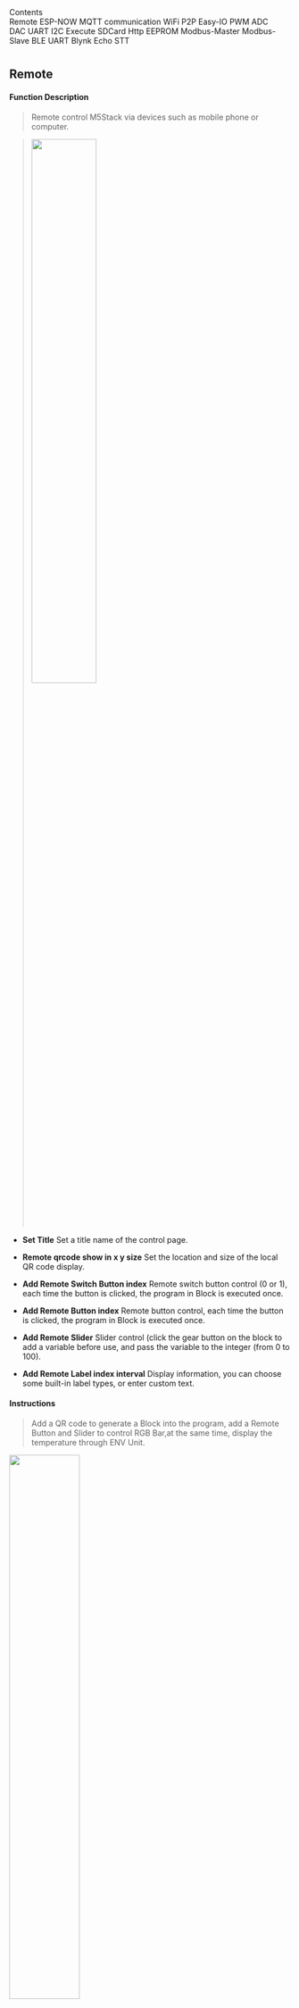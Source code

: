 <el-card class="box-card" style="margin-bottom:20px">
    <div slot="header" class="clearfix">
        <span>Contents</span>
        <i class="el-icon-s-management" style="float: right;"></i>
    </div>
    <div style="margin: 0px 10px 10px 0px ;display:inline-block;">
        <el-tag onclick="page_move('remote')">Remote</el-tag>
        <el-tag onclick="page_move('esp-now')">ESP-NOW</el-tag>
        <el-tag onclick="page_move('mqtt-communication')">MQTT communication</el-tag>
        <el-tag onclick="page_move('wifi')">WiFi</el-tag>
        <el-tag onclick="page_move('p2p')">P2P</el-tag>
        <el-tag onclick="page_move('easy-io')">Easy-IO</el-tag>
        <el-tag onclick="page_move('pwm')">PWM</el-tag>
        <el-tag onclick="page_move('adc')">ADC</el-tag>
        <el-tag onclick="page_move('dac')">DAC</el-tag>
        <el-tag onclick="page_move('uart')">UART</el-tag>
        <el-tag onclick="page_move('i2c')">I2C</el-tag>
        <el-tag onclick="page_move('execute')">Execute</el-tag>
        <el-tag onclick="page_move('sdcard')">SDCard</el-tag>
        <el-tag onclick="page_move('http')">Http</el-tag>
        <el-tag onclick="page_move('eeprom')">EEPROM</el-tag>
        <el-tag onclick="page_move('modbus-master')">Modbus-Master</el-tag>
        <el-tag onclick="page_move('modbus-slave')">Modbus-Slave</el-tag>
        <el-tag onclick="page_move('ble-uartsupport-m5stack-fire-only')">BLE UART</el-tag>
        <el-tag onclick="page_move('blynksupport-m5Stack-fire-only')">Blynk</el-tag>
        <el-tag onclick="page_move('echo-stt')">Echo STT</el-tag>
    </div>
</el-card>

## Remote

#### Function Description

>Remote control M5Stack via devices such as mobile phone or computer.

><img src="/image/Remote/Remote.webp" width="50%"> 

* __Set Title__
Set a title name of the control page.

* __Remote qrcode show in x y size__
Set the location and size of the local QR code display.

* __Add Remote Switch Button index__
Remote switch button control (0 or 1), each time the button is clicked, the program in Block is executed once.

* __Add Remote Button index__
Remote  button control, each time the button is clicked, the program in Block is executed once.

* __Add Remote Slider__
Slider control (click the gear button on the block to add a variable  before use, and pass the variable to the integer (from 0 to 100).

* __Add Remote Label index interval__
Display information, you can choose some built-in label types, or enter custom text.

#### Instructions

>Add a QR code to generate a Block into the program, add a Remote Button and Slider to control RGB Bar,at the same time, display the temperature through ENV Unit.

<img src="/image/Remote/Remote_user1.webp" width="50%"> 

## ESP-NOW

#### Function Description

>ESP-NOW is a short-range, low-power communication protocol that enables multiple devices to communicate without Wi-Fi. This protocol is similar to the low-power 2.4GHz wireless connection found in wireless mice—devices are paired before communicating. After pairing, the connections between devices are continuous, peer-to-peer, and do not require a handshake protocol.

><img src="image\ESP_now\esp_now_01.webp" width="50%">

* __Get mac addr__
Get the mac address of this machine.

* __Add peer ff as id__
Add the specified mac address and set it to id

* __Set pmk__
Set the pairing key

* __Broadcast data__
Broadcast specified data

* __Receive mac_addr data__
Receive data, get the sender's mac address and the data content carried

* __After send message flag__
Send a callback function, automatically execute the callback function after executing the send message, and return whether the flag bit flag is successfully sent. The success is True and the failure is False.

* __Send message id with data__
Send data to the device with the specified id.


#### Instructions

<h3><mark>Receiver</mark></h3>

> Display the local mac address on the screen, use the data receiving block and create two variables for receiving the sender's address and data content. The data is processed inside the receiving block function for display or judgment and other operations. For example, the following program controls the LED light switch by judging whether the received data is "1".

__Note: The created variable name is not allowed to be consistent with the parameter name, ie variables with the names "addr" and "data" are not allowed to be used for data acquisition __

><img src="image\ESP_now\esp_now_02.webp" width="40%">

<h3><mark>Sender</mark></h3>

> Add the mac address of the receiving device, fill in the sent data content in the sending program, select the id of the receiving device. Use the button program to control the data transmission. Using the callback function can help us determine whether the data is successfully sent from the machine. We need to use a variable to get its return result.

__Note: The created variable name is not allowed to be consistent with the parameter name, ie variables with the name "flag" are not allowed to be used for data acquisition __

><img src="image\ESP_now\esp_now_03.webp" width="40%">

>Complete the program editing, respectively run the receiver and transmitter programs, you can achieve ESP-NOW short-range wireless communication.


## MQTT communication

#### What is MQTT?

>MQTT (Message Queuing Telemetry Transport) is a "lightweight" communication protocol based on publish/subscribe (publish/subscribe) mode.

> The protocol was built on the TCP/IP protocol and was released by IBM in 1999.

>The biggest advantage of MQTT is that it can provide real-time and reliable message service for connecting remote devices with very little code and limited bandwidth.

>As a low-overhead, low-bandwidth instant messaging protocol, it has a wide range of applications in the Internet of Things, small devices, and mobile applications.

#### UIFlow and MQTT

>In UIFlow, we can use MQTT function to realize communication and interaction between two or more COREs, thus achieving powerful remote control functions.

><img src="/image/MQTT/MQTT.webp" width="50%"> 


## MQTT server

* __Select MQTT Service__

> To use the MQTT protocol for data interaction, you need server support. There are many third-party server platforms to choose from. The platform we demonstrate here is CloudMQTT.

>When you have created service support on the platform, you will get some configuration information, such as server address, username, password, etc., which will be used in UIFlow's MQTT block.

><img src="/image/MQTT/info.webp" width="50%"> 



* __MQTT fuction__

> In the advanced functions of UIFlow, you can find the MQTT function block. We can simply understand the MQTT protocol as two links, "Publish" and "Subscribe".

> When the publisher posts a message, the subscriber will get this information to enable communication between devices

><img src="/image/MQTT/UIFlow_MQTT.webp" width="50%">



## Initialization procedure

* __MQTT configuration block__

>Add an MQTT configuration block and connect to the Setup block

><img src="/image/MQTT/MQTT_Start1.webp" width="50%"> 

* __information to fill in__

> Fill in the server information on your personal or third-party server platform to prepare for the next connection

## attention

* When you have multiple devices at the same time, the ID name (the ID below is "M5stack") is not allowed to be duplicated with other options in the configuration information, and it is not allowed to duplicate the IDs of other devices. At the same time, the same server In the device with the same ID name, only one online is allowed.

* MQTT program must be downloaded to use!

><img src="/image/MQTT/MQTT_Start2.webp" width="50%"> 

* __MQTT Start__

>Add a Start block below the MQTT configuration block, which means that it will start running after the configuration information.

><img src="/image/MQTT/MQTT_Start3.webp" width="50%"> 



## Publish

#### Function Description

>Publish refers to the link in the communication to publish data, including two parts for the content of the publication "topic", "content" (msg)

><img src="/image/MQTT/Publish1.webp" width="50%"> 

* __Publish "topic"__

>Set a publishing theme, when other devices want to get the content information under the theme, you need to subscribe to the matching theme name

* __Publish "Content" (msg)__

>Set content information to be published

#### Instructions

>When the program runs to the Publish release block, the message is released. example:

>When the A button is pressed, a message is posted (the subject is "RGB" and the content is "open")

>When the B button is pressed, a message is posted (the subject is "RGB" and the content is "close")

><img src="/image/MQTT/Publish2.webp" width="50%"> 


## Subscribe

#### Function Description

>Subscribe subscription refers to the process of receiving data in the communication. When the publisher publishes the information, the subscriber will automatically receive the subscribed topic (message), message content (msg)

* __Subscribe "topic"__

><img src="/image/MQTT/Subscribe1.webp" width="50%"> 

>Set the topic to subscribe to

* __Get topic data "content" (msg)__

><img src="/image/MQTT/Subscribe2.webp" width="50%"> 

>Get the message content under this subscription

#### Instructions

> Add a Subscribe block, fill in the topic to be subscribed, use the Get topic data block to get, and process the analysis, for example:

>When an "open" is obtained from Publish, the RGB bar is lit, and when "close" is obtained, the RGB bar is extinguished.

><img src="/image/MQTT/Subscribe3.webp" width="50%"> 


## Use Cases

#### Implementation function

> Use a CORE to program a simple use case to verify functionality, it’s not inly a publisher (Publish), but a subscriber (Subscribe) as well

* __complete program__

><img src="/image/MQTT/Example1.webp" width="50%"> 

#### Instructions

>When the A button is pressed, a message is posted (the subject is "RGB", the content is "open"), and the RGB bar lights up.

>When the B button is pressed, a message is posted (the subject is "RGB", the content is "close"), and the RGB bar is extinguished.


## WiFi

#### Function Description

>Wifi network settings.

><img src="/image/Network/network.webp" width="50%"> 

* __wifi connect__
Establish a wifi connection.

* __wifi reconnect__
If wifi is not connected, reconnect the connection.

* __wifi is connect__
If wifi access returns true else ruturns false.

* __Connect to Wi-Fi SSID PASSWORD__
Connect with ssid and password.

### Instructions

>Establish a wifi connection with ssid and password.

><img src="/image/Network/wifi_user.gif" width="50%"> 


## P2P

* __P2P Send To APIKey Msg__
Establish a point-to-point connection based on mqtt,Remote with other M5Stack and you should input the APIkey and Message to send.

* __P2P Read__
Establish a point-to-point connection,Read the Message from other M5Stacks

#### Instructions

>Establish a point-to-point connection to the remote host and send a message from other M5Stacks.

><img src="/image/Network/P2PSend_user.gif" width="50%"> 


## Easy I-O

#### Function Description

>I/O pin configuration.

><img src="/image/Advanced module/EasyIO.webp" width="50%"> 

* __analog read pin__
Read pin analog value

* __analog write pin duty__
Set duty cycle to the specified pin

* __digital read Value__
Read pin digital value

* __digital toggle pin__
Toggle pin value

* __map from low from high to low to high__
Map values to a range proportionally


#### Instructions

>Get the temperature value of the sensor to map the temperature to 0-100.

><img src="/image/Advanced module/EasyIO_user.gif" width="50%"> 


## PIN

#### Function Description

>Pin custom configuration

><img src="/image/Advanced module/PIN.webp" width="50%"> 

* __Init Pin mode Pull__
Set pin mode

* __set HIGH__
Set the pin high level

* __set LOW__
Set the pin low level

* __Get Value__
Get the value of pin

* __Set Value__
Set the value of pin



#### Instructions

>Set pin 5 pull-up output high level

><img src="/image/Advanced module/PIN_user.gif" width="50%"> 



## PWM

#### Function Description

>PWM function setting

><img src="/image/Advanced module/PWM.webp" width="50%"> 

* __Init in Pin freq duty use timer__
Set channel pin frequency, duty cycle, and timer

* __set freq to__
Change frequency

* __set duty to__
Change duty cycle

* __Pause__
Disable PWM function

* __Resume__
Re-enable PWM function



#### Instructions

>Use the zero timer to set the PWM0 pin 25 frequency 500 duty cycle 50

><img src="/image/Advanced module/PWM_user.gif" width="50%"> 



## ADC

#### Function Description

>Analog to digital conversion

><img src="/image/Advanced module/ADC.webp" width="50%"> 

* __Init in Pin__
Set the sampling channel pin

* __set width__
Set the sampling width

* __set atten__
Set gain

* __read value__
read ADC


#### Instructions

>Sampling at 36 pins using the adc0 channel, reading the value

><img src="/image/Advanced module/ADC_user.gif" width="50%"> 


## DAC

#### Function Description

>Digital to analog conversion

><img src="/image/Advanced module/DAC.webp" width="50%"> 

* __Init in Pin__
Set conversion channel

* __write value__
Write da value

* __beep with freq duration scale__
Set the buzzer frequency, time and range

* __waveform with freq type duration scale offset invert__
Set the output waveform frequency amplitude offset

* __stop wave__
stop output

* __set freq__
set frequency

#### Instructions

>Output waveform on 25-pin using dac0 channel

><img src="/image/Advanced module/DAC_user.gif" width="50%"> 



## UART

#### Function Description

>Serial data transmission and reception

><img src="/image/Advanced module/UART.webp" width="50%"> 

* __set tx rx baud use uart__
Set serial port pin and baud rate

* __read all__
Read all data of serial port at one time

* __read characters__
Read the specified amount of data

* __read line__
Read data before \n

* __remain cache__
Read buffer remaining data

* __write number in__
Write numbers to the serial port

* __write a line in__
Write a line to the serial port

* __write in__
Write a string to the serial port

* __write raw date in__
Write raw string data(E.g **b"\xff\xab"**) to the serial port

#### Instructions

>Read serial data and send data to serial port

><img src="/image/Advanced module/UART_user.gif" width="50%">



## I2C

#### Function Description

>set I2C port

><img src="/image/Advanced module/I2C.webp" width="50%"> 

* __Master slave addr__
Set the Master interface and slave address

* __Set at sda scl slave addr__
Custom SDA SCL and slave address

* __Write reg one byte__
Write 1 byte of data to the register address

* __Write reg one short With encode__
Big endian mode writes two bytes to the register address

* __Read reg one byte__
Read a byte from the register address

* __Read reg one short with decode__
Big endian mode reads two bytes from the register address

* __Read reg Read byte__
Read several bytes from the register address

* __Read byte__
Read byte

* __Available I2C address in list__
Check if the I2C address is available

* __Scan I2C device__
Scanning I2C devices


#### Instructions

>Read data from I2C

><img src="/image/Advanced module/I2C_user.gif" width="50%"> 

><img src="/image/Advanced module/I2C_02.webp" width="50%">

* __Write mem data reg date type__
Writes the specified data type to the register address

* __Write data type__
Write specified data to bus

* __Read mem data reg date type__
Writes the specified data type to the register address

* __Read data num type__
Write specified data from bus

* __In data get index__
Extract a data from a list

>Write data to I2C

><img src="/image/Advanced module/I2C_Write.gif" width="50%">

>Read date from I2C

><img src="/image/Advanced module/I2C_Read.webp" width="80%">

## Execute

#### Function Description

>Execution of external programs

><img src="/image/Advanced module/Execute.webp" width="50%"> 


#### Instructions

>import Library

><img src="/image/Advanced module/Execute_user.gif" width="50%"> 


## SDCard

#### Function Description

>SD card read and write operations

><img src="/image/Advanced module/SDCard.webp" width="40%"> 

* __open sdcard file mode__
Open the specified file and perform a read or write operation. This file must exist in the r and r+ states, otherwise an error is reported. The a, w, and w+ modes are automatically created if no files exist.

* __file read all__
Read all the bytes of the file

* __file read bytes__
Read the given number of bytes

* __file read line__
Read a line of content

* __file write__
Write bytes to the file

* __file set seek__
Set the offset position of the read

* __file get seek__
Get the current offset position

* __sdcard listdir__
List the specified catalog file

* __file mkdir__
Set the offset position of the read

* __sdcard remove__
Delete specified file

* __sdcard rmdir__
Delete the specified directory

* __sdcard rename__
File rename

#### Instructions

>Create a test folder, create a file named TEST.text, write helloM5Stack, and read M5Stack

><img src="/image/Advanced module/SDCard_user.gif" width="50%"> 


## Http

#### Function Description

>Send HTTP protocol

><img src="/image/Advanced module/Http.webp" width="40%"> 

* __Http Request__
Create an Http access request by GET, POST, DELET, PUT, PATCH, the URL is the full HTTP connection address, create the header Headers, Data data in the form of a dictionary, send successfully to execute Success, and send failure to execute Fail.

* __Get Status Code__
Return status code

* __Get Data__
Return request data

#### Instructions

>Send a GET request to Baidu, return data and print

><img src="/image/Advanced module/Http_user.gif" width="50%"> 

## EEPROM

#### Function Description

>Save the important data in the form of key-value pairs to the NVS partition to prevent data loss after shutdown (to prevent program processing from being blocked, the data is actually written in 5 seconds later), please do not write the data to the NVS partition repeatedly, otherwise it will affect the flash life and cause damage

><img src="/image/Advanced module/EEPROM.webp" width="40%">

* __EEPROM write key value__
Create a key-value pair to save data to EEPROM.

* __EEPROM read key__
Read out the data content corresponding to the keyword.

* __EEPROM read key to int__ 
Read out the data content corresponding to the keyword and convert Str to the Int.

#### Instructions

>Create key-value to write to NVS partition and read data.

><img src="/image/Advanced module/EEPROM_user.webp" width="70%">


## Modbus Master

#### Function Description

>Create a Modbus Master, encapsulate the data with Modbus protocol, send the data to the Slave through serial communication, and the data value range is 0-65535.

><img src="/image/Advanced module/modbus_master.webp" width="40%">

* __Init baud tx rx in uart crc__
Initialize the communication interface, and specify the Baudrate, TX, RX, Serial-port and CRC check with BIG or LITTLE mode

* __Send addr function reg addr value__
Send the packet to the specified Slave address. addr is the Slave address, function is the function number, reg_addr is the register address, and value is the user data.

* __Rx buffer cache number__ 
Number of bytes read from buffer

* __Read rx data__ 
Read the received packets, suitable for custom processing

* __Get rx addr function data__ 
Receive packets by callback, receive parameters by variables, and update parameters automatically

#### Instructions

>Main functions: (used together with the following Slave code) connect two M5Stack Fire, establish the Master and Slave through Modbus, the Master press the A / B button to send data, and receive the data packet returned from the Slave (receive function code 2). There are two ways to process the data packet:

>1.The data package returned from the Slave is processed by loop-cycle and displayed on the screen.

According to the definition of Modbus protocol, the data package returned from the Slave contains at least 3 valid data (address, function code, data), so more than 3 bytes is regarded as valid data, and the data is parsed through the List-block.

><img src="/image/Advanced module/modbus_loop_master_user.webp" width="100%">

>2. Handle the returned packets through the callback. When using the callback function, do not use loop-cycle, otherwise the callback will be blocked.

Set three variables to receive the address, function number and data returned from the Slave.

><img src="/image/Advanced module/modbus_callback_master_user.webp" width="100%">

## Modbus Slave

#### Function Description

>Create a Modbus Slave, receive the data package encapsulated by Modbus, communicate with the Master through the serial interface, and the data value range is 0-65535.

><img src="/image/Advanced module/modbus_slave.webp" width="40%">

* __Init addr baud tx rx in uart__
Initialize the communication interface, specify the Slave address, Baudrate, TX, RX and Serial-port,CRC is verified as BIG mode.

* __Init function reg addr value method__
Define Modbus data operation format, function is function number, reg_addr is register address, value is initial default value, method is read or write operation mode

* __Update function reg addr value__ 
Update the data in the specified register address according to the function number.

* __Get rx buffer data__ 
Read buffer data

* __Get reg write function reg addr value__ 
Obtain the data packets (function number, register address, data) sent by the Master by callback, and receive them by variables.


* __Get function reg addr value__ 
Get the content of the specified Master data package, and specify it by function number and register address.

* __send addr function reg addr value__ 
Respond to the content of the packet sent to the Master after receiving the Master packet.

#### Instructions

>Main functions: (used together with the Master code above) connect two M5Stack Fire, and establish the Master and Slave through Modbus. The Slave receives the data package of address code 1, function number 1 and register address 1, and then parses the data. if the data is 1 to light the LED bar, and if the data is 2 to turn off the LED Bar, at the same time, the Slave updates its own corresponding data in real time and responds to the Master (through function code 2). The Slave will also report the data to theMaster in real time through pressed A / B button. There are two ways to achieve this:

>1.Process the data package returned from the Slave through loop-cycle, update the data on the screen in time and respond.

Receive the specified packet and analyze the data, judge the data to respond and report to the Master (via function number 2), press A / B button to respond to itself, and send the packet report status to the Master (via function number 2)

><img src="/image/Advanced module/modbus_loop_slave_user.webp" width="100%">

>2. Through the callback to process the returned data, specify that the packet should add judgment processing to "fun" and "reg_addr". When using the callback function, loop should not be used, otherwise the callback will be blocked.

Set three variables to receive the address, function number and data sent by the Master, use the List-block to obtain data, judge and process the data, and report the status to the Master through (function number 2). Press the A / B button manually to report to the Master (via function number 2) while responding.

><img src="/image/Advanced module/modbus_callback_slave_user.webp" width="100%">

## BLE UART(support M5Stack Fire only)

#### Function Description

>Establish Bluetooth connection and enable Bluetooth passthrough service.

><img src="/image/Advanced module/ble_uart.webp" width="40%"> 

* __Init ble uart name__
Initialize settings, configure Bluetooth device name.

* __BLE UART Writre__
Send data using BLE UART.

* __BLE UART remain cache__
Check the number of bytes of BLE UART data.

* __BLE UART read all__
Read all data in BLE UART cache.

* __BLE UART read characters__
Read n data in BLE UART cache.

#### Instructions

>Establish Bluetooth passthrough connection and send on / off control LED.

><img src="/image/Advanced module/ble_uart_user.webp" width="70%">

## Blynk(support M5Stack Fire only)

>Connect with Blynk server, use BLE to connect Blynk App, and realize M5Stack Fire control on mobilephone

><img src="/image/Advanced module/blynk.webp" width="40%"> 

* __Init blynk name token type BLE__
Initialize Blynk configuration, input device name and token of App.

* __Virtual write number data__
Write data to Virtual port number

* __Notify message__
Send system message notification to App

* __Tweet message__
Send message notifications to twitter client

* __On event write get number message__
Receive the data of the specified virtual port to be written from the app, if not specified, set to V*

* __On event read get number__
Read the virtual port number specified by the App

* __On event__
Callback function when Bluetooth is connected / disconnected

#### Instructions

>Use Blynk to control the color and brightness of the RGB light bar of M5StackFire and display it on the screen in real-time

1.Download the blynk App and register your account. You can choose to use the official blynk server or build your own server. Here we provide a free server(120.24.58.30:9443) for you to test.

2.Use the email to register the blynk account, and log in with the account after successful registration.

3.Create a new project, select ESP32 Dev board, select BLE mode, and record the Auth Token.

4.Follow the steps below to add components, BLE connections are required.

><img src="/image/Advanced module/blynk_app_user1.webp" width="20%"><img src="/image/Advanced module/blynk_app_user2.webp" width="20%"><img src="/image/Advanced module/blynk_app_user3.webp" width="20%"><img src="/image/Advanced module/blynk_app_user4.webp" width="20%"><img src="/image/Advanced module/blynk_app_user5.webp" width="20%">

><img src="/image/Advanced module/blynk_user.webp" width="100%">

## Echo STT

>Send speech through ATOM Echo to obtain the converted text

><img src="/image/Advanced module/echo_stt.webp" width="50%"> 

* __Init echo speech recognition token__
Input token and initialize speech service.

* __Recv echo data__
Callback function receives data returned by speech recognition.

* __Get recv text__
Receive data from speech recognition.

#### USAGE

>ATOM Echo flash related ECHO STT firmware and controls led through speech recognition by M5StackFire.

><img src="/image/Advanced module/EchoSTT.webp" width="50%">